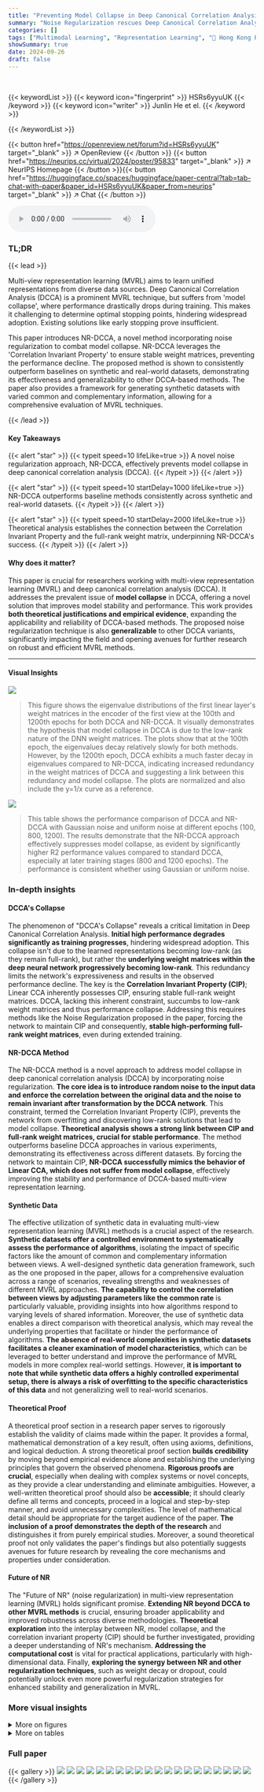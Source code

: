 ```yaml
---
title: "Preventing Model Collapse in Deep Canonical Correlation Analysis by Noise Regularization"
summary: "Noise Regularization rescues Deep Canonical Correlation Analysis from model collapse!"
categories: []
tags: ["Multimodal Learning", "Representation Learning", "🏢 Hong Kong Polytechnic University",]
showSummary: true
date: 2024-09-26
draft: false
---
```


<br>

{{< keywordList >}}
{{< keyword icon="fingerprint" >}} HSRs6yyuUK {{< /keyword >}}
{{< keyword icon="writer" >}} Junlin He et el. {{< /keyword >}}
 
{{< /keywordList >}}

{{< button href="https://openreview.net/forum?id=HSRs6yyuUK" target="_blank" >}}
↗ OpenReview
{{< /button >}}
{{< button href="https://neurips.cc/virtual/2024/poster/95833" target="_blank" >}}
↗ NeurIPS Homepage
{{< /button >}}{{< button href="https://huggingface.co/spaces/huggingface/paper-central?tab=tab-chat-with-paper&paper_id=HSRs6yyuUK&paper_from=neurips" target="_blank" >}}
↗ Chat
{{< /button >}}



<audio controls>
    <source src="https://ai-paper-reviewer.com/HSRs6yyuUK/podcast.wav" type="audio/wav">
    Your browser does not support the audio element.
</audio>


### TL;DR


{{< lead >}}

Multi-view representation learning (MVRL) aims to learn unified representations from diverse data sources. Deep Canonical Correlation Analysis (DCCA) is a prominent MVRL technique, but suffers from 'model collapse', where performance drastically drops during training.  This makes it challenging to determine optimal stopping points, hindering widespread adoption. Existing solutions like early stopping prove insufficient. 

This paper introduces NR-DCCA, a novel method incorporating noise regularization to combat model collapse.  NR-DCCA leverages the 'Correlation Invariant Property' to ensure stable weight matrices, preventing the performance decline.  The proposed method is shown to consistently outperform baselines on synthetic and real-world datasets, demonstrating its effectiveness and generalizability to other DCCA-based methods.  The paper also provides a framework for generating synthetic datasets with varied common and complementary information, allowing for a comprehensive evaluation of MVRL techniques.

{{< /lead >}}


#### Key Takeaways

{{< alert "star" >}}
{{< typeit speed=10 lifeLike=true >}} A novel noise regularization approach, NR-DCCA, effectively prevents model collapse in deep canonical correlation analysis (DCCA). {{< /typeit >}}
{{< /alert >}}

{{< alert "star" >}}
{{< typeit speed=10 startDelay=1000 lifeLike=true >}} NR-DCCA outperforms baseline methods consistently across synthetic and real-world datasets. {{< /typeit >}}
{{< /alert >}}

{{< alert "star" >}}
{{< typeit speed=10 startDelay=2000 lifeLike=true >}} Theoretical analysis establishes the connection between the Correlation Invariant Property and the full-rank weight matrix, underpinning NR-DCCA's success. {{< /typeit >}}
{{< /alert >}}

#### Why does it matter?
This paper is crucial for researchers working with multi-view representation learning (MVRL) and deep canonical correlation analysis (DCCA).  It addresses the prevalent issue of **model collapse** in DCCA, offering a novel solution that improves model stability and performance. This work provides **both theoretical justifications and empirical evidence**, expanding the applicability and reliability of DCCA-based methods. The proposed noise regularization technique is also **generalizable** to other DCCA variants, significantly impacting the field and opening avenues for further research on robust and efficient MVRL methods.

------
#### Visual Insights



![](https://ai-paper-reviewer.com/HSRs6yyuUK/figures_4_1.jpg)

> This figure shows the eigenvalue distributions of the first linear layer's weight matrices in the encoder of the first view at the 100th and 1200th epochs for both DCCA and NR-DCCA.  It visually demonstrates the hypothesis that model collapse in DCCA is due to the low-rank nature of the DNN weight matrices.  The plots show that at the 100th epoch, the eigenvalues decay relatively slowly for both methods. However, by the 1200th epoch, DCCA exhibits a much faster decay in eigenvalues compared to NR-DCCA, indicating increased redundancy in the weight matrices of DCCA and suggesting a link between this redundancy and model collapse.  The plots are normalized and also include the y=1/x curve as a reference.





![](https://ai-paper-reviewer.com/HSRs6yyuUK/tables_22_1.jpg)

> This table shows the performance comparison of DCCA and NR-DCCA with Gaussian noise and uniform noise at different epochs (100, 800, 1200).  The results demonstrate that the NR-DCCA approach effectively suppresses model collapse, as evident by significantly higher R2 performance values compared to standard DCCA, especially at later training stages (800 and 1200 epochs). The performance is consistent whether using Gaussian or uniform noise.





### In-depth insights


#### DCCA's Collapse
The phenomenon of "DCCA's Collapse" reveals a critical limitation in Deep Canonical Correlation Analysis.  **Initial high performance degrades significantly as training progresses**, hindering widespread adoption. This collapse isn't due to the learned representations becoming low-rank (as they remain full-rank), but rather the **underlying weight matrices within the deep neural network progressively becoming low-rank**. This redundancy limits the network's expressiveness and results in the observed performance decline.  The key is the **Correlation Invariant Property (CIP)**; Linear CCA inherently possesses CIP, ensuring stable full-rank weight matrices.  DCCA, lacking this inherent constraint, succumbs to low-rank weight matrices and thus performance collapse.  Addressing this requires methods like the Noise Regularization proposed in the paper, forcing the network to maintain CIP and consequently, **stable high-performing full-rank weight matrices**, even during extended training.

#### NR-DCCA Method
The NR-DCCA method is a novel approach to address model collapse in deep canonical correlation analysis (DCCA) by incorporating noise regularization.  **The core idea is to introduce random noise to the input data and enforce the correlation between the original data and the noise to remain invariant after transformation by the DCCA network**. This constraint, termed the Correlation Invariant Property (CIP), prevents the network from overfitting and discovering low-rank solutions that lead to model collapse.  **Theoretical analysis shows a strong link between CIP and full-rank weight matrices, crucial for stable performance**.  The method outperforms baseline DCCA approaches in various experiments, demonstrating its effectiveness across different datasets. By forcing the network to maintain CIP, **NR-DCCA successfully mimics the behavior of Linear CCA, which does not suffer from model collapse**, effectively improving the stability and performance of DCCA-based multi-view representation learning.

#### Synthetic Data
The effective utilization of synthetic data in evaluating multi-view representation learning (MVRL) methods is a crucial aspect of the research.  **Synthetic datasets offer a controlled environment to systematically assess the performance of algorithms**, isolating the impact of specific factors like the amount of common and complementary information between views.  A well-designed synthetic data generation framework, such as the one proposed in the paper, allows for a comprehensive evaluation across a range of scenarios, revealing strengths and weaknesses of different MVRL approaches.  **The capability to control the correlation between views by adjusting parameters like the common rate** is particularly valuable, providing insights into how algorithms respond to varying levels of shared information.  Moreover, the use of synthetic data enables a direct comparison with theoretical analysis, which may reveal the underlying properties that facilitate or hinder the performance of algorithms.  **The absence of real-world complexities in synthetic datasets facilitates a cleaner examination of model characteristics**, which can be leveraged to better understand and improve the performance of MVRL models in more complex real-world settings. However, **it is important to note that while synthetic data offers a highly controlled experimental setup, there is always a risk of overfitting to the specific characteristics of this data** and not generalizing well to real-world scenarios.

#### Theoretical Proof
A theoretical proof section in a research paper serves to rigorously establish the validity of claims made within the paper.  It provides a formal, mathematical demonstration of a key result, often using axioms, definitions, and logical deduction.  A strong theoretical proof section **builds credibility** by moving beyond empirical evidence alone and establishing the underlying principles that govern the observed phenomena.  **Rigorous proofs are crucial**, especially when dealing with complex systems or novel concepts, as they provide a clear understanding and eliminate ambiguities.  However, a well-written theoretical proof should also be **accessible**; it should clearly define all terms and concepts, proceed in a logical and step-by-step manner, and avoid unnecessary complexities.  The level of mathematical detail should be appropriate for the target audience of the paper.  **The inclusion of a proof demonstrates the depth of the research** and distinguishes it from purely empirical studies. Moreover, a sound theoretical proof not only validates the paper's findings but also potentially suggests avenues for future research by revealing the core mechanisms and properties under consideration.

#### Future of NR
The "Future of NR" (noise regularization) in multi-view representation learning (MVRL) holds significant promise.  **Extending NR beyond DCCA to other MVRL methods** is crucial, ensuring broader applicability and improved robustness across diverse methodologies.  **Theoretical exploration** into the interplay between NR, model collapse, and the correlation invariant property (CIP) should be further investigated, providing a deeper understanding of NR's mechanism.  **Addressing the computational cost** is vital for practical applications, particularly with high-dimensional data.  Finally, **exploring the synergy between NR and other regularization techniques**, such as weight decay or dropout, could potentially unlock even more powerful regularization strategies for enhanced stability and generalization in MVRL.


### More visual insights

<details>
<summary>More on figures
</summary>


![](https://ai-paper-reviewer.com/HSRs6yyuUK/figures_5_1.jpg)

> This figure illustrates the architecture of NR-DCCA, a novel method proposed in the paper to prevent model collapse in deep canonical correlation analysis (DCCA).  The figure shows how the NR-DCCA model takes multi-view data as input, processes it using neural networks (fk), and incorporates a novel noise regularization (NR) loss to prevent model collapse. The NR loss is calculated by comparing the correlation between the original data and noise with the correlation between the transformed data and transformed noise. By minimizing this loss, the model is encouraged to maintain correlations that are robust to random noise.  The diagram highlights the key components including multi-view data input, feature extraction using GoogleNet and Doc2Vec, correlation calculation, noise regularization and loss functions (CCA loss and NR loss), and the resulting unified representation. The CUB dataset is used as a specific example.


![](https://ai-paper-reviewer.com/HSRs6yyuUK/figures_7_1.jpg)

> This figure illustrates the process of constructing synthetic datasets used to evaluate multi-view representation learning (MVRL) methods.  It starts with a 'God Embedding' (G), a high-dimensional representation of the object.  This embedding is then partially selected and transformed using non-linear functions (Φ1 and Φ2), and noise is added, to create the two views (X1 and X2) for the synthetic dataset.  The common rate (shown here as 0%) determines the amount of shared information between the two views.  Separately, downstream tasks (T1...Tj) are generated using a separate transformation (ψj) of the full God Embedding.  This setup allows for controlled generation of datasets with varying levels of shared and complementary information between views.


![](https://ai-paper-reviewer.com/HSRs6yyuUK/figures_8_1.jpg)

> The figure displays eigenvalue distributions of the first linear layer's weight matrices of the encoder for the first view across different training epochs (100th and 1200th epochs) for both DCCA and NR-DCCA methods. The plots reveal how eigenvalues decay over time. In the 100th epoch, both DCCA and NR-DCCA show a gradual decay. However, by the 1200th epoch, DCCA displays a significantly faster decay compared to NR-DCCA, suggesting increased redundancy in DCCA's weight matrices.


![](https://ai-paper-reviewer.com/HSRs6yyuUK/figures_9_1.jpg)

> This figure shows the performance of different methods (LINEAR CCA, DCCA, DCCAE, DCCA_PRIVATE, and NR-DCCA) on three real-world datasets: PolyMnist, CUB, and Caltech101.  Each dataset is tested with a varying number of views (indicated in parentheses in the dataset name). The graphs illustrate the F1 score over epochs, demonstrating the stability and performance of each method on the different datasets.  NR-DCCA shows consistently high F1 scores across all datasets, indicating robustness and superior performance compared to the other methods.


![](https://ai-paper-reviewer.com/HSRs6yyuUK/figures_22_1.jpg)

> The figure shows the effects of different ridge regularization parameters (r) on the performance of DCCA on the CUB dataset.  Three different metrics are plotted against the ridge parameter values:  1. **F1_performance**: The F1 score, a measure of a model's accuracy in a classification task. 2. **Corr_in_features**: Correlation between features within the data itself. 3. **Corr_with_noise**: Correlation between the features and random noise added to the data.  The plot reveals how varying the ridge parameter impacts these three aspects of model performance.  It illustrates the effect of ridge regularization on DCCA, demonstrating its impact on accuracy and the correlation of the data both internally and with noise.


![](https://ai-paper-reviewer.com/HSRs6yyuUK/figures_22_2.jpg)

> The figure shows the performance of NR-DCCA on the CUB dataset with different values of hyperparameter α. It demonstrates that using a too small value of α leads to model collapse while a too large value of α causes slow convergence.  The optimal α is the smallest value that prevents model collapse, while maintaining high performance. 


![](https://ai-paper-reviewer.com/HSRs6yyuUK/figures_23_1.jpg)

> This figure shows the eigenvalue distributions of the first linear layer's weight matrices in the encoder of the first view for both DCCA and NR-DCCA at the 100th and 1200th epochs.  The plots illustrate how the eigenvalues decay over time, representing the redundancy in the weight matrices.  At the 100th epoch, both DCCA and NR-DCCA show a relatively slow decay. However, by the 1200th epoch, the eigenvalues in DCCA decay much faster than in NR-DCCA, indicating increased redundancy and supporting the hypothesis that model collapse in DCCA is linked to low-rank weight matrices.  The y=1/x line serves as a reference for comparison.


![](https://ai-paper-reviewer.com/HSRs6yyuUK/figures_24_1.jpg)

> This figure visualizes the learned representations of different multi-view representation learning (MVRL) methods on the CUB dataset using t-SNE.  Each point represents a data point, and the color indicates the class label. The visualization helps to understand how well each method separates the data points into distinct clusters according to their class labels and the level of dispersion within each cluster.  Ideally, points of the same class should cluster together tightly but not overlap significantly with other clusters, demonstrating the preservation of distinctive features of the data and the ability to learn a meaningful representation of the data.


![](https://ai-paper-reviewer.com/HSRs6yyuUK/figures_25_1.jpg)

> This figure visualizes the performance of different methods across various training epochs on synthetic datasets.  Subfigure (a) shows the mean and standard deviation of R2 performance for each method across different epochs. Subfigure (b) displays the correlation between noise and real data after transformation. Subfigure (c) presents the average NESum (Normalized Eigenvalue Sum) across all weights in the trained encoders. Subfigures (d) and (e) show the mean reconstruction and denoising loss on the test set, respectively, as a function of the training epoch.  The results demonstrate the stability and performance of NR-DCCA compared to other methods in preventing model collapse.


![](https://ai-paper-reviewer.com/HSRs6yyuUK/figures_26_1.jpg)

> The figure shows the performance of various DGCCA methods on three real-world datasets: PolyMnist, CUB, and Caltech101.  For PolyMnist, the number of views varies from 2 to 5. The x-axis represents the training epoch, while the y-axis represents the F1 score. The figure helps to visualize the stability and performance of different methods across various datasets and view numbers.  The lines for each method demonstrate performance trends over time.


</details>




<details>
<summary>More on tables
</summary>


![](https://ai-paper-reviewer.com/HSRs6yyuUK/tables_23_1.jpg)
> This table presents the performance comparison of DCCA and NR-DCCA models trained with different numbers of hidden layers (1, 2, and 3). The results (R2 values) are reported for three different epochs (100, 800, and 1200) to illustrate the performance change during training.  It shows how the model performance of DCCA declines with increasing depth, demonstrating model collapse, while the NR-DCCA method maintains relatively stable performance.

![](https://ai-paper-reviewer.com/HSRs6yyuUK/tables_27_1.jpg)
> This table presents the performance of various multi-view representation learning (MVRL) methods across synthetic datasets with varying common rates (0%, 20%, 40%, 60%, 80%, 100%).  The results represent the mean and standard deviation of the R2 score across 50 downstream regression tasks.  The table allows for comparison of different MVRL approaches in controlled settings.

![](https://ai-paper-reviewer.com/HSRs6yyuUK/tables_27_2.jpg)
> This table presents the performance of various multi-view representation learning (MVRL) methods on three real-world datasets: PolyMnist, CUB, and Caltech101.  For each dataset, the F1 score (for classification tasks) is reported for different methods.  The number of views used for each dataset is indicated in parentheses. The table allows for a comparison of the performance of different methods across various datasets and different numbers of views, highlighting the effectiveness and robustness of the proposed NR-DCCA method.

![](https://ai-paper-reviewer.com/HSRs6yyuUK/tables_27_3.jpg)
> This table compares the computational complexity of different DCCA-based methods.  The complexity is analyzed based on the number of views (K), number of samples (N), feature dimensions (D), number of hidden layers (L), number of neurons per layer (H), and the dimensionality of the unified representation (M). The table breaks down the complexity for each step involved in the different methods, such as noise generation, encoding and decoding using MLPs, reconstruction loss calculation, correlation maximization, and noise regularization.  The complexities are expressed in Big O notation.

</details>




### Full paper

{{< gallery >}}
<img src="https://ai-paper-reviewer.com/HSRs6yyuUK/1.png" class="grid-w50 md:grid-w33 xl:grid-w25" />
<img src="https://ai-paper-reviewer.com/HSRs6yyuUK/2.png" class="grid-w50 md:grid-w33 xl:grid-w25" />
<img src="https://ai-paper-reviewer.com/HSRs6yyuUK/3.png" class="grid-w50 md:grid-w33 xl:grid-w25" />
<img src="https://ai-paper-reviewer.com/HSRs6yyuUK/4.png" class="grid-w50 md:grid-w33 xl:grid-w25" />
<img src="https://ai-paper-reviewer.com/HSRs6yyuUK/5.png" class="grid-w50 md:grid-w33 xl:grid-w25" />
<img src="https://ai-paper-reviewer.com/HSRs6yyuUK/6.png" class="grid-w50 md:grid-w33 xl:grid-w25" />
<img src="https://ai-paper-reviewer.com/HSRs6yyuUK/7.png" class="grid-w50 md:grid-w33 xl:grid-w25" />
<img src="https://ai-paper-reviewer.com/HSRs6yyuUK/8.png" class="grid-w50 md:grid-w33 xl:grid-w25" />
<img src="https://ai-paper-reviewer.com/HSRs6yyuUK/9.png" class="grid-w50 md:grid-w33 xl:grid-w25" />
<img src="https://ai-paper-reviewer.com/HSRs6yyuUK/10.png" class="grid-w50 md:grid-w33 xl:grid-w25" />
<img src="https://ai-paper-reviewer.com/HSRs6yyuUK/11.png" class="grid-w50 md:grid-w33 xl:grid-w25" />
<img src="https://ai-paper-reviewer.com/HSRs6yyuUK/12.png" class="grid-w50 md:grid-w33 xl:grid-w25" />
<img src="https://ai-paper-reviewer.com/HSRs6yyuUK/13.png" class="grid-w50 md:grid-w33 xl:grid-w25" />
<img src="https://ai-paper-reviewer.com/HSRs6yyuUK/14.png" class="grid-w50 md:grid-w33 xl:grid-w25" />
<img src="https://ai-paper-reviewer.com/HSRs6yyuUK/15.png" class="grid-w50 md:grid-w33 xl:grid-w25" />
<img src="https://ai-paper-reviewer.com/HSRs6yyuUK/16.png" class="grid-w50 md:grid-w33 xl:grid-w25" />
<img src="https://ai-paper-reviewer.com/HSRs6yyuUK/17.png" class="grid-w50 md:grid-w33 xl:grid-w25" />
<img src="https://ai-paper-reviewer.com/HSRs6yyuUK/18.png" class="grid-w50 md:grid-w33 xl:grid-w25" />
<img src="https://ai-paper-reviewer.com/HSRs6yyuUK/19.png" class="grid-w50 md:grid-w33 xl:grid-w25" />
<img src="https://ai-paper-reviewer.com/HSRs6yyuUK/20.png" class="grid-w50 md:grid-w33 xl:grid-w25" />
{{< /gallery >}}